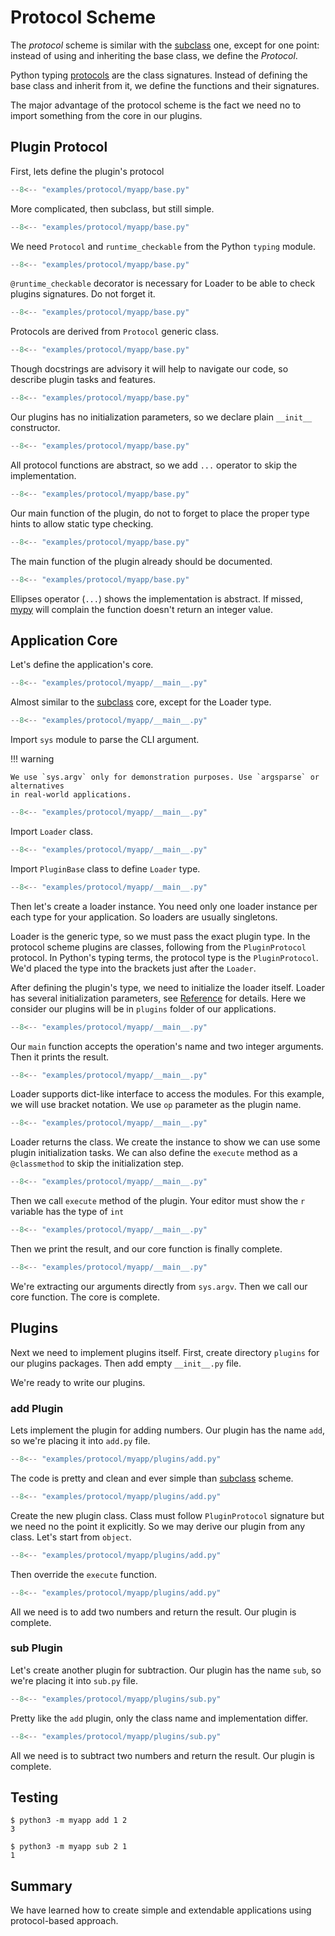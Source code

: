 # Protocol Scheme

The *protocol* scheme is similar with the [subclass](subclass.md) one,
except for one point: instead of using and inheriting the base class,
we define the *Protocol*.

Python typing [protocols](https://docs.python.org/3/library/typing.html#typing.Protocol)
are the class signatures. Instead of defining the base class and inherit
from it, we define the functions and their signatures.

The major advantage of the protocol scheme is the fact we need no to import
something from the core in our plugins.

## Plugin Protocol

First, lets define the plugin's protocol

```  py title="base.py" linenums="1"
--8<-- "examples/protocol/myapp/base.py"
```

More complicated, then subclass, but still simple.

```  py title="base.py" linenums="1" hl_lines="1"
--8<-- "examples/protocol/myapp/base.py"
```

We need `Protocol` and `runtime_checkable` from the Python
`typing` module.

```  py title="base.py" linenums="1" hl_lines="4"
--8<-- "examples/protocol/myapp/base.py"
```
`@runtime_checkable` decorator is necessary for Loader
to be able to check plugins signatures. Do not forget it.

```  py title="base.py" linenums="1" hl_lines="5"
--8<-- "examples/protocol/myapp/base.py"
```
Protocols are derived from `Protocol` generic class.

```  py title="base.py" linenums="1" hl_lines="6 7 8"
--8<-- "examples/protocol/myapp/base.py"
```

Though docstrings are advisory it will help to navigate our code,
so describe plugin tasks and features.

```  py title="base.py" linenums="1" hl_lines="10"
--8<-- "examples/protocol/myapp/base.py"
```

Our plugins has no initialization parameters, so we declare plain `__init__` constructor.

```  py title="base.py" linenums="1" hl_lines="11"
--8<-- "examples/protocol/myapp/base.py"
```

All protocol functions are abstract, so we add `...` operator to skip the implementation.

```  py title="base.py" linenums="1" hl_lines="13"
--8<-- "examples/protocol/myapp/base.py"
```

Our main function of the plugin, do not to forget to place the proper type hints to allow
static type checking.

```  py title="base.py" linenums="1" hl_lines="14 15 16"
--8<-- "examples/protocol/myapp/base.py"
```

The main function of the plugin already should be documented.

```  py title="base.py" linenums="1" hl_lines="17"
--8<-- "examples/protocol/myapp/base.py"
```

Ellipses operator (`...`) shows the implementation is abstract. 
If missed, [mypy](https://mypy.readthedocs.io/en/stable/)
will complain the function doesn't return an integer value.

## Application Core
Let's define the application's core.

``` py title="__main__.py" linenums="1"
--8<-- "examples/protocol/myapp/__main__.py"
```

Almost similar to the [subclass](subclass.md#application-core) core,
except for the Loader type.

``` py title="__main__.py" linenums="1" hl_lines="1"
--8<-- "examples/protocol/myapp/__main__.py"
```

Import `sys` module to parse the CLI argument.

!!! warning

    We use `sys.argv` only for demonstration purposes. Use `argsparse` or alternatives
    in real-world applications.
``` py title="__main__.py" linenums="1" hl_lines="2"
--8<-- "examples/protocol/myapp/__main__.py"
```

Import `Loader` class.

``` py title="__main__.py" linenums="1" hl_lines="3"
--8<-- "examples/protocol/myapp/__main__.py"
```

Import `PluginBase` class to define `Loader` type.

``` py title="__main__.py" linenums="1" hl_lines="5"
--8<-- "examples/protocol/myapp/__main__.py"
```

Then let's create a loader instance. You need only one loader instance per each type for your application. So loaders are usually singletons.

Loader is the generic type, so we must pass the exact plugin type. In the protocol scheme
plugins are classes, following from the `PluginProtocol` protocol. In Python's typing terms,
the protocol type is the `PluginProtocol`. We'd placed the type into
the brackets just after the `Loader`.

After defining the plugin's type, we need to initialize the loader itself.
Loader has several initialization parameters, see [Reference](../reference.md#src.gufo.loader.Loader)
for details. Here we consider our plugins will be in `plugins` folder of our applications.

``` py title="__main__.py" linenums="1" hl_lines="8"
--8<-- "examples/protocol/myapp/__main__.py"
```

Our `main` function accepts the operation's name and two integer arguments.
Then it prints the result.

``` py title="__main__.py" linenums="1" hl_lines="9"
--8<-- "examples/protocol/myapp/__main__.py"
```

Loader supports dict-like interface to access the modules. For this example, we will 
use bracket notation. We use `op` parameter as the plugin name.

``` py title="__main__.py" linenums="1" hl_lines="10"
--8<-- "examples/protocol/myapp/__main__.py"
```

Loader returns the class. We create the instance to show we can use some plugin initialization
tasks. We can also define the `execute` method as a `@classmethod` to skip 
the initialization step.

``` py title="__main__.py" linenums="1" hl_lines="11"
--8<-- "examples/protocol/myapp/__main__.py"
```

Then we call `execute` method of the plugin. Your editor must
show the `r` variable has the type of `int`

``` py title="__main__.py" linenums="1" hl_lines="12"
--8<-- "examples/protocol/myapp/__main__.py"
```

Then we print the result, and our core function is finally complete.

``` py title="__main__.py" linenums="1" hl_lines="15"
--8<-- "examples/protocol/myapp/__main__.py"
```
We're extracting our arguments directly from `sys.argv`.
Then we call our core function. The core is complete.

## Plugins

Next we need to implement plugins itself. First, create
directory `plugins` for our plugins packages.
Then add empty `__init__.py` file. 

We're ready to write our plugins.

### add Plugin

Lets implement the plugin for adding numbers. Our plugin has the name `add`,
so we're placing it into `add.py` file.

``` py title="plugins/add.py" linenums="1"
--8<-- "examples/protocol/myapp/plugins/add.py"
```

The code is pretty and clean and ever simple than [subclass](subclass.md#add-plugin) scheme.

``` py title="plugins/add.py" linenums="1" hl_lines="1"
--8<-- "examples/protocol/myapp/plugins/add.py"
```
Create the new plugin class. Class must follow `PluginProtocol` signature
but we need no the point it explicitly. So we may derive our plugin from any class.
Let's start from `object`.

``` py title="plugins/add.py" linenums="1" hl_lines="2"
--8<-- "examples/protocol/myapp/plugins/add.py"
```
Then override the `execute` function.

``` py title="plugins/add.py" linenums="1" hl_lines="3"
--8<-- "examples/protocol/myapp/plugins/add.py"
```
All we need is to add two numbers and return the result. Our plugin is complete.

### sub Plugin

Let's create another plugin for subtraction.
Our plugin has the name `sub`, so we're placing it into `sub.py` file.

``` py title="plugins/sub.py" linenums="1"
--8<-- "examples/protocol/myapp/plugins/sub.py"
```

Pretty like the `add` plugin, only the class name and implementation differ.

``` py title="plugins/sub.py" linenums="1" hl_lines="3"
--8<-- "examples/protocol/myapp/plugins/sub.py"
```
All we need is to subtract two numbers and return the result. Our plugin is complete.

## Testing

```
$ python3 -m myapp add 1 2
3
```

```
$ python3 -m myapp sub 2 1
1
```

## Summary

We have learned how to create simple and extendable applications using protocol-based
approach.